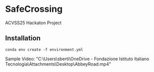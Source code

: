 # SafeCrossing
ACVSS25 Hackaton Project

## Installation
```
conda env create -f environment.yml
```

Sample Video: "C:\Users\sberti\OneDrive - Fondazione Istituto Italiano Tecnologia\Attachments\Desktop\AbbeyRoad.mp4"